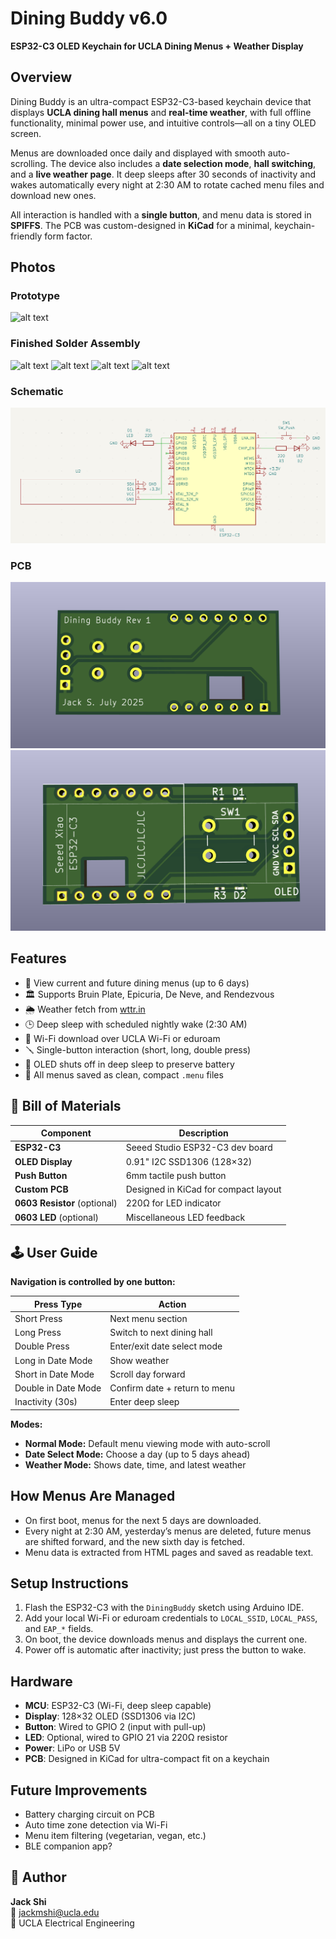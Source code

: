 # Dining Buddy v6.0  
**ESP32-C3 OLED Keychain for UCLA Dining Menus + Weather Display**

## Overview

Dining Buddy is an ultra-compact ESP32-C3-based keychain device that displays **UCLA dining hall menus** and **real-time weather**, with full offline functionality, minimal power use, and intuitive controls—all on a tiny OLED screen.

Menus are downloaded once daily and displayed with smooth auto-scrolling. The device also includes a **date selection mode**, **hall switching**, and a **live weather page**. It deep sleeps after 30 seconds of inactivity and wakes automatically every night at 2:30 AM to rotate cached menu files and download new ones.

All interaction is handled with a **single button**, and menu data is stored in **SPIFFS**. The PCB was custom-designed in **KiCad** for a minimal, keychain-friendly form factor.

## Photos
### Prototype
![alt text](prototype.png)
### Finished Solder Assembly
![alt text](front.png)
![alt text](back.png)
![alt text](front.png)
![alt text](side.png)
### Schematic
![alt text](schematic.png)
### PCB
![alt text](pcb1.png)
![alt text](pcb2.png)


## Features

- 📅 View current and future dining menus (up to 6 days)
- 🏛️ Supports Bruin Plate, Epicuria, De Neve, and Rendezvous
- 🌦️ Weather fetch from [wttr.in](https://wttr.in)
- 🕒 Deep sleep with scheduled nightly wake (2:30 AM)
- 📡 Wi-Fi download over UCLA Wi-Fi or eduroam
- 🪛 Single-button interaction (short, long, double press)
- 🔋 OLED shuts off in deep sleep to preserve battery
- 🧾 All menus saved as clean, compact `.menu` files

## 🔧 Bill of Materials

| Component                    | Description                            |
|-----------------------------|----------------------------------------|
| **ESP32-C3**                | Seeed Studio ESP32-C3 dev board        |
| **OLED Display**            | 0.91" I2C SSD1306 (128×32)             |
| **Push Button**             | 6mm tactile push button                |
| **Custom PCB**              | Designed in KiCad for compact layout   |
| **0603 Resistor** (optional)| 220Ω for LED indicator                 |
| **0603 LED** (optional)     | Miscellaneous LED feedback             |

## 🕹 User Guide

**Navigation is controlled by one button:**

| Press Type        | Action                               |
|------------------|----------------------------------------|
| Short Press       | Next menu section                     |
| Long Press        | Switch to next dining hall            |
| Double Press      | Enter/exit date select mode           |
| Long in Date Mode | Show weather                          |
| Short in Date Mode| Scroll day forward                    |
| Double in Date Mode| Confirm date + return to menu        |
| Inactivity (30s)  | Enter deep sleep                      |

**Modes:**

- **Normal Mode:** Default menu viewing mode with auto-scroll
- **Date Select Mode:** Choose a day (up to 5 days ahead)
- **Weather Mode:** Shows date, time, and latest weather

## How Menus Are Managed

- On first boot, menus for the next 5 days are downloaded.
- Every night at 2:30 AM, yesterday’s menus are deleted, future menus are shifted forward, and the new sixth day is fetched.
- Menu data is extracted from HTML pages and saved as readable text.

## Setup Instructions

1. Flash the ESP32-C3 with the `DiningBuddy` sketch using Arduino IDE.
2. Add your local Wi-Fi or eduroam credentials to `LOCAL_SSID`, `LOCAL_PASS`, and `EAP_*` fields.
3. On boot, the device downloads menus and displays the current one.
4. Power off is automatic after inactivity; just press the button to wake.

## Hardware

- **MCU**: ESP32-C3 (Wi-Fi, deep sleep capable)
- **Display**: 128×32 OLED (SSD1306 via I2C)
- **Button**: Wired to GPIO 2 (input with pull-up)
- **LED**: Optional, wired to GPIO 21 via 220Ω resistor
- **Power**: LiPo or USB 5V
- **PCB**: Designed in KiCad for ultra-compact fit on a keychain

## Future Improvements

- Battery charging circuit on PCB  
- Auto time zone detection via Wi-Fi  
- Menu item filtering (vegetarian, vegan, etc.)  
- BLE companion app?

## 👤 Author

**Jack Shi**  
📧 jackmshi@ucla.edu  
🔬 UCLA Electrical Engineering



